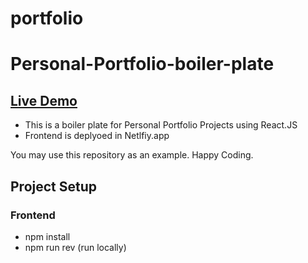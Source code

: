 # portfolio

# Personal-Portfolio-boiler-plate

## [Live Demo ](https://ahmedbinhamim-portfolio.netlify.app/)

 - This is a boiler plate for Personal Portfolio Projects using React.JS
 - Frontend is deplyoed in Netlfiy.app
   
You may use this repository as an example. Happy Coding.

## Project Setup

### Frontend

- npm install
- npm run rev (run locally)



